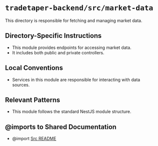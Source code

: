 # `tradetaper-backend/src/market-data`

This directory is responsible for fetching and managing market data.

## Directory-Specific Instructions

- This module provides endpoints for accessing market data.
- It includes both public and private controllers.

## Local Conventions

- Services in this module are responsible for interacting with data sources.

## Relevant Patterns

- This module follows the standard NestJS module structure.

## @imports to Shared Documentation

- @import [Src README](../README.md) 